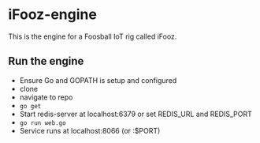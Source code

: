 iFooz-engine
====

This is the engine for a Foosball IoT rig called iFooz.

Run the engine
----
- Ensure Go and GOPATH is setup and configured
- clone
- navigate to repo
- `go get`
- Start redis-server at localhost:6379 or set REDIS_URL and REDIS_PORT
- `go run web.go`
- Service runs at localhost:8066 (or :$PORT)
